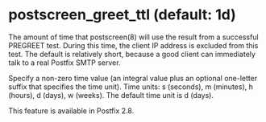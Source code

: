 # postscreen_greet_ttl (default: 1d)
 The amount of time that postscreen(8) will use the result from
a successful PREGREET test. During this time, the client IP address
is excluded from this test. The default is relatively short, because
a good client can immediately talk to a real Postfix SMTP server. 


 Specify a non-zero time value (an integral value plus an optional
one-letter suffix that specifies the time unit). Time units: s
(seconds), m (minutes), h (hours), d (days), w (weeks).
The default time unit is d (days). 


 This feature is available in Postfix 2.8. 


